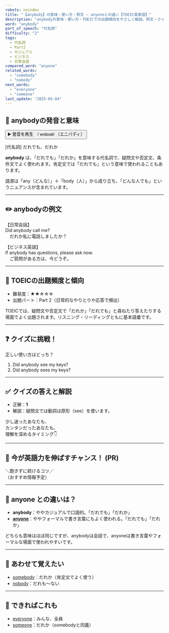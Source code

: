 ```yaml
---
robots: noindex
title: "【anybody】の意味・使い方・例文 ― anyoneとの違い【TOEIC英単語】"
description: "anybodyの意味・使い方・TOEICでの出題傾向をやさしく解説。例文・クイズ付きでanyoneとの違いもわかりやすく学べます。"
word: "anybody"
part_of_speech: "代名詞"
difficulty: "2"
tags:
  - 代名詞
  - Part2
  - カジュアル
  - ビジネス
  - 日常会話
compared_word: "anyone"
related_words:
  - "somebody"
  - "nobody"
next_words:
  - "everyone"
  - "someone"
last_update: "2025-05-04"
---
```


## 🔰 anybodyの発音と意味

<button class="play-audio" onclick="playTTS('anybody')">
  <span class="play-audio-main">
    ▶️ 発音を再生　/ˈenibʌdi/
  </span>
  <span class="play-audio-sub">
    （エニバディ）
  </span>
</button>

[代名詞] だれでも、だれか

**anybody** は、「だれでも」「だれか」を意味する代名詞で、疑問文や否定文、条件文でよく使われます。肯定文では「だれでも」という意味で使われることもあります。

語源は「any（どんな）」＋「body（人）」から成り立ち、「どんな人でも」というニュアンスが含まれています。

---

## ✏️ anybodyの例文

【日常会話】  
Did anybody call me?  
　だれか私に電話しましたか？

【ビジネス英語】  
If anybody has questions, please ask now.  
　ご質問がある方は、今どうぞ。

---

## 🎯 TOEICの出題頻度と傾向

- 難易度：★★☆☆☆
- 出題パート：Part 2（日常的なやりとりや応答で頻出）

TOEICでは、疑問文や否定文で「だれか」「だれでも」と尋ねたり答えたりする場面でよく出題されます。リスニング・リーディングともに基本語彙です。

---

## ❓ クイズに挑戦！

正しい使い方はどっち？

1. Did anybody see my keys?  
2. Did anybody sees my keys?

---

## ✅ クイズの答えと解説

- 正解：**1**
- 解説：疑問文では動詞は原形（see）を使います。

少し迷ったあなたも、  
カンタンだったあなたも、  
理解を深めるタイミング👇️

---

## 🚀 今が英語力を伸ばすチャンス！ (PR)

<div class="info-center">
＼飽きずに続けるコツ／<br>  
（おすすめ情報予定）
</div>

---

## 🤔  anyone との違いは？

- **anybody**：ややカジュアルで口語的。「だれでも」「だれか」
- **[anyone](/word/anyone/)**：ややフォーマルで書き言葉にもよく使われる。「だれでも」「だれか」

どちらも意味はほぼ同じですが、anybodyは会話で、anyoneは書き言葉やフォーマルな場面で使われやすいです。

---

## 🧩 あわせて覚えたい

- [somebody](/word/somebody/)：だれか（肯定文でよく使う）
- [nobody](/word/nobody/)：だれも～ない

---

## 📖 できればこれも

- [everyone](/word/everyone/)：みんな、全員
- [someone](/word/someone/)：だれか（somebodyと同義）

<!-- cvid: aid07_bid27 -->
